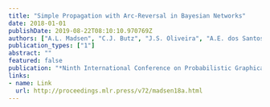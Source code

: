 ```yaml
---
title: "Simple Propagation with Arc-Reversal in Bayesian Networks"
date: 2018-01-01
publishDate: 2019-08-22T08:10:10.970769Z
authors: ["A.L. Madsen", "C.J. Butz", "J.S. Oliveira", "A.E. dos Santos"]
publication_types: ["1"]
abstract: ""
featured: false
publication: "*Ninth International Conference on Probabilistic Graphical Models (PGM)*"
links:
- name: Link
  url: http://proceedings.mlr.press/v72/madsen18a.html
---
```


